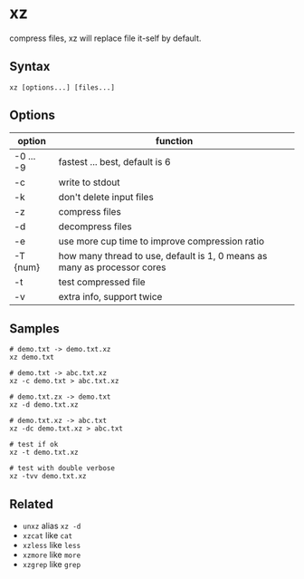 # xz

compress files, xz will replace file it-self by default.

## Syntax

```shell
xz [options...] [files...]
```

## Options

| option    | function                                                                  |
|-----------|---------------------------------------------------------------------------|
| -0 ... -9 | fastest ... best, default is 6                                            |
| -c        | write to stdout                                                           |
| -k        | don't delete input files                                                  |
| -z        | compress files                                                            |
| -d        | decompress files                                                          |
| -e        | use more cup time to improve compression ratio                            |
| -T {num}  | how many thread to use, default is 1, 0 means as many  as processor cores |
| -t        | test compressed file                                                      |
| -v        | extra info, support twice                                                 |

## Samples

```shell
# demo.txt -> demo.txt.xz
xz demo.txt

# demo.txt -> abc.txt.xz
xz -c demo.txt > abc.txt.xz
```

```shell
# demo.txt.zx -> demo.txt
xz -d demo.txt.xz

# demo.txt.xz -> abc.txt
xz -dc demo.txt.xz > abc.txt
```

```shell
# test if ok
xz -t demo.txt.xz

# test with double verbose
xz -tvv demo.txt.xz
```

## Related

- `unxz` alias `xz -d`
- `xzcat` like `cat`
- `xzless` like `less`
- `xzmore` like `more`
- `xzgrep` like `grep`
